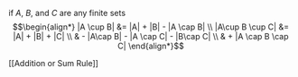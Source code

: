 if $A$, $B$, and $C$ are any finite sets 
$$\begin{align*} |A \cup B| &= |A| + |B| - |A \cap B| \\ 
|A\cup B \cup C| &= |A| + |B| + |C| \\ & - |A\cap B| - |A \cap C| - |B\cap C| \\ & + |A \cap B \cap C| \end{align*}$$

[[Addition or Sum Rule]]